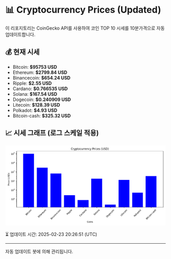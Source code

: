 
# 📊 Cryptocurrency Prices (Updated)

이 리포지토리는 CoinGecko API를 사용하여 코인 TOP 10 시세를 10분가격으로 자동 업데이트합니다.

## 💰 현재 시세
- Bitcoin: **$95753 USD**
- Ethereum: **$2799.84 USD**
- Binancecoin: **$654.24 USD**
- Ripple: **$2.55 USD**
- Cardano: **$0.766535 USD**
- Solana: **$167.54 USD**
- Dogecoin: **$0.240909 USD**
- Litecoin: **$128.39 USD**
- Polkadot: **$4.93 USD**
- Bitcoin-cash: **$325.32 USD**

## 📈 시세 그래프 (로그 스케일 적용)
![Crypto Prices](crypto_prices.png)

⏳ 업데이트 시간: 2025-02-23 20:26:51 (UTC)

---
자동 업데이트 봇에 의해 관리됩니다.

